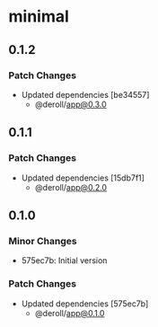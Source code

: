 # minimal

## 0.1.2

### Patch Changes

-   Updated dependencies [be34557]
    -   @deroll/app@0.3.0

## 0.1.1

### Patch Changes

-   Updated dependencies [15db7f1]
    -   @deroll/app@0.2.0

## 0.1.0

### Minor Changes

-   575ec7b: Initial version

### Patch Changes

-   Updated dependencies [575ec7b]
    -   @deroll/app@0.1.0
